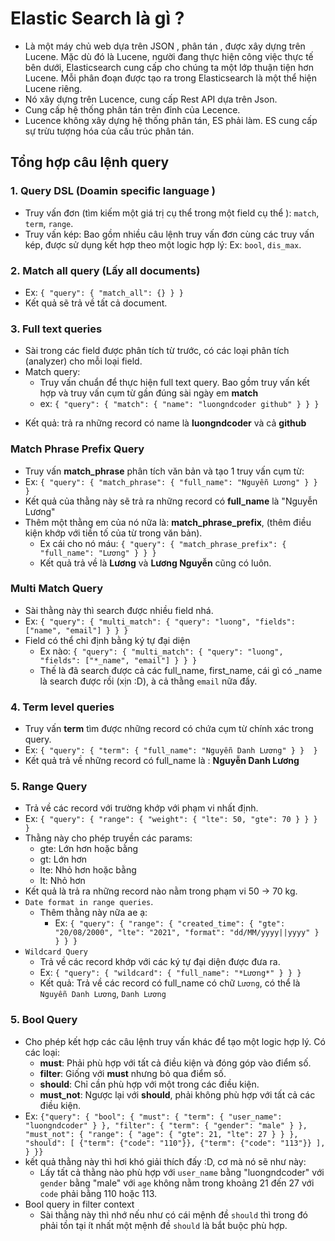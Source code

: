 # Elastic Search là gì ?
* Là một máy chủ web dựa trên JSON , phân tán , được xây dựng trên Lucene. Mặc dù đó là Lucene, người đang thực hiện công việc thực tế bên dưới, Elasticsearch cung cấp cho chúng ta một lớp thuận tiện hơn Lucene. Mỗi phân đoạn được tạo ra trong Elasticsearch là một thể hiện Lucene riêng.
* Nó xây dựng trên Lucence, cung cấp Rest API dựa trên Json.
* Cung cấp hệ thống phân tán trên đỉnh của Lecence.
* Lucence không xây dựng hệ thống phân tán, ES phải làm. ES cung cấp sự trừu tượng hóa của cấu trúc phân tán. 

## Tổng hợp câu lệnh query
### 1. Query DSL (Doamin specific language )
 * Truy vấn đơn (tìm kiếm một giá trị cụ thể trong một field cụ thể ): `match`, `term`, `range`.
 * Truy vấn kép: Bao gồm nhiều câu lệnh truy vấn đơn cùng các truy vấn kép, được sử dụng kết hợp theo một logic hợp lý: Ex: `bool`, `dis_max`.
### 2. Match all query (Lấy all documents)
 * Ex: `{
        "query": {
            "match_all": {}
        }
    }`
 * Kết quả sẽ trả về tất cả document.
### 3. Full text queries
 * Sài trong các field được phân tích từ trước, có các loại phân tích (analyzer) cho mỗi loại field.
 * Match query:
    * Truy vấn chuẩn để thực hiện full text query. Bao gồm truy vấn kết hợp và truy vấn cụm từ gần đúng sài ngày em **match**
    * ex: `{
        "query": {
            "match": {
                "name": "luongndcoder github"
            }
        }
    }`
 - Kết quả: trả ra những record có name là **luongndcoder** và cả **github**
### Match Phrase Prefix Query
* Truy vấn **match_phrase** phân tích văn bản và tạo 1 truy vấn cụm từ:
* Ex: `{
        "query": {
            "match_phrase": {
                "full_name": "Nguyễn Lương"
            }
        }
    }`
* Kết quả của thằng này sẽ trả ra những record có **full_name** là "Nguyễn Lương"
* Thêm một thằng em của nó nữa là: **match_phrase_prefix**, (thêm điều kiện khớp với tiền tố của từ trong văn bản).
    * Ex cái cho nó máu: `{
        "query": {
            "match_phrase_prefix": {
                "full_name": "Lương"
            }
        }
    }`
    * Kết quả trả về là **Lương** và **Lương Nguyễn** cũng có luôn.
### Multi Match Query
* Sài thằng này thì search được nhiều field nhá.
* Ex: `{
        "query": {
            "multi_match": {
                "query": "luong",
                "fields": ["name", "email"]
            }
        }
    }`
* Field có thể chỉ định bằng ký tự đại diện
    * Ex nào: `{
        "query": {
            "multi_match": {
                "query": "luong",
                "fields": ["*_name", "email"]
            }
        }
    }`
    * Thế là đã search được cả các full_name, first_name, cái gì có _name là search được rồi (xịn :D), à cả thằng `email` nữa đấy.
### 4. Term level queries
 * Truy vấn **term** tìm được những record có chứa cụm từ chính xác trong query.
 * Ex: `{
        "query": {
            "term": {
                "full_name": "Nguyễn Danh Lương"
            }
        } 
    }`
 * Kết quả trả về những record có full_name là : **Nguyễn Danh Lương**

### 5. Range Query
 * Trả về các record với trường khớp với phạm vi nhất định.
 * Ex: `{
     "query": {
         "range": {
             "weight": {
                 "lte": 50,
                 "gte": 70
             }
         }
     }
    }`
* Thằng này cho phép truyền các params: 
    * gte: Lớn hơn hoặc bằng
    * gt: Lớn hơn
    * lte: Nhỏ hơn hoặc bằng
    * lt: Nhỏ hơn
* Kết quả là trả ra những record nào nằm trong phạm vi 50 -> 70 kg.
* `Date format in range queries`.
    * Thêm thằng này nữa ae ạ:
        * Ex: `{
            "query": {
                "range": {
                    "created_time": {
                        "gte": "20/08/2000",
                        "lte": "2021",
                        "format": "dd/MM/yyyy||yyyy"
                    }
                }
            }
        }`
* `Wildcard Query`
    * Trả về các record khớp với các ký tự đại diện được đưa ra.
    * Ex: `{
        "query": {
            "wildcard": {
                "full_name": "*Lương*"
            }
        }
    }`
    * Kết quả: Trả về các record có full_name có chữ `Lương`, có thể là `Nguyễn Danh Lương`, `Danh Lương`

### 5. Bool Query
* Cho phép kết hợp các câu lệnh truy vấn khác để tạo một logic hợp lý. Có các loại:
    * **must**: Phải phù hợp với tất cả điều kiện và đóng góp vào điểm số.
    * **filter**: Giống với **must** nhưng bỏ qua điểm số.
    * **should**: Chỉ cần phù hợp với một trong các điều kiện.
    * **must_not**: Ngược lại với **should**, phải không phù hợp với tất cả các điều kiện.
* Ex: `{"query": {
    "bool": {
        "must": {
            "term": {
                "user_name": "luongndcoder"
            }
        },
        "filter": {
            "term": {
                "gender": "male"
            }
        },
        "must_not": {
            "range": {
                "age": {
                    "gte": 21,
                    "lte": 27
                }
            }
        },
        "should": [
            {"term": {"code": "110"}},
            {"term": {"code": "113"}}
        ],
    }
}}`
* kết quả thằng này thì hơi khó giải thích đấy :D, cơ mà nó sẽ như này:
    * Lấy tất cả thằng nào phù hợp với `user_name` bằng "luongndcoder" với `gender` bằng "male" với `age` không nằm trong khoảng 21 đến 27 với `code` phải bằng 110 hoặc 113.
* Bool query in filter context
    * Sài thằng này thì nhớ nếu như có cái mệnh đề `should` thì trong đó phải tồn tại ít nhất một mệnh đề `should` là bắt buộc phù hợp.